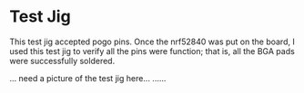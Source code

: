 # Test Jig

This test jig accepted pogo pins. Once the nrf52840 was put on the board, I used this test jig to verify all the pins were function; that is, all the BGA pads were successfully soldered.

... need a picture of the test jig here...
......[](https://github.com/hydronics2/Teardown-2019/blob/master/soldering/pics/need_pic.JPG)
